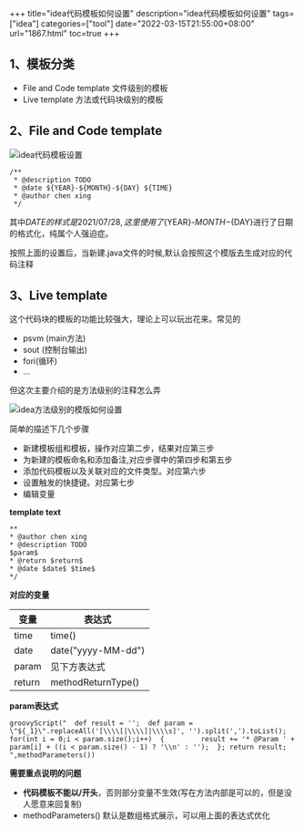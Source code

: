 +++
title="idea代码模板如何设置"
description="idea代码模板如何设置"
tags=["idea"]
categories=["tool"]
date="2022-03-15T21:55:00+08:00" 
url="1867.html"
toc=true
+++
## 1、模板分类

+ File and Code template 文件级别的模板
+ Live  template 方法或代码块级别的模板

## 2、File and Code template

![idea代码模板设置](https://cdn.jsdelivr.net/gh/chen-xing/figure_bed_02/cdn/20210728194743558.png)

```
/**
 * @description TODO
 * @date ${YEAR}-${MONTH}-${DAY} ${TIME}
 * @author chen xing
 */
```

其中${DATE}的样式是 2021/07/28,这里使用了${YEAR}-${MONTH}-${DAY}进行了日期的格式化，纯属个人强迫症。

按照上面的设置后，当新建.java文件的时候,默认会按照这个模版去生成对应的代码注释



## 3、Live  template

这个代码块的模板的功能比较强大，理论上可以玩出花来。常见的 

+ psvm (main方法)
+ sout (控制台输出)
+ fori(循环)
+ ...

但这次主要介绍的是方法级别的注释怎么弄

![idea方法级别的模版如何设置](https://cdn.jsdelivr.net/gh/chen-xing/figure_bed_02/cdn/20210728195657076.png)



简单的描述下几个步骤

+ 新建模板组和模板，操作对应第二步，结果对应第三步
+ 为新建的模板命名和添加备注,对应步骤中的第四步和第五步
+ 添加代码模板以及关联对应的文件类型。对应第六步
+ 设置触发的快捷键。对应第七步
+ 编辑变量



**template text**

```
**
* @author chen xing
* @description TODO
$param$
* @return $return$
* @date $date$ $time$
*/
```



**对应的变量**

| 变量   | 表达式             |
| ------ | ------------------ |
| time   | time()             |
| date   | date("yyyy-MM-dd") |
| param  | 见下方表达式       |
| return | methodReturnType() |

**param表达式**

```
groovyScript("  def result = '';  def param = \"${_1}\".replaceAll('[\\\\[|\\\\]|\\\\s]', '').split(',').toList();  for(int i = 0;i < param.size();i++)  {         result += '* @Param ' + param[i] + ((i < param.size() - 1) ? '\\n' : '');  }; return result; ",methodParameters()) 
```



**需要重点说明的问题**

+ **代码模板不能以/开头**，否则部分变量不生效(写在方法内部是可以的，但是没人愿意来回复制)
+ methodParameters() 默认是数组格式展示，可以用上面的表达式优化



